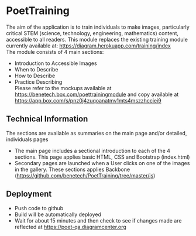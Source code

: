 # PoetTraining
The aim of the application is to train individuals to make images, particularly critical STEM (science, technology, engineering, mathematics) content, accessible to all readers. This module replaces the existing training module currently available at: https://diagram.herokuapp.com/training/index <br />
The module consists of 4 main sections:
* Introduction to Accessible Images
* When to Describe
* How to Describe
* Practice Describing <br />
Please refer to the mockups available at https://benetech.box.com/poettrainingmodule and copy available at https://app.box.com/s/pnz0j4zuqoanatmv1mts4mszzhcciei9<br />

## Technical Information
The sections are available as summaries on the main page and/or detailed, individuals pages
* The main page includes a sectional introduction to each of the 4 sections. This page applies basic HTML, CSS and Bootstrap (index.html)
* Secondary pages are launched when a User clicks on one of the images in the gallery. These sections applies Backbone (https://github.com/benetech/PoetTraining/tree/master/js)

## Deployment
* Push code to github
* Build will be automatically deployed
* Wait for about 15 minutes and then check to see if changes made are reflected at https://poet-qa.diagramcenter.org



